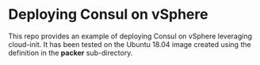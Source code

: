 # Deploying Consul on vSphere

This repo provides an example of deploying Consul on vSphere leveraging cloud-init.
It has been tested on the Ubuntu 18.04 image created using the definition in the **packer** sub-directory.